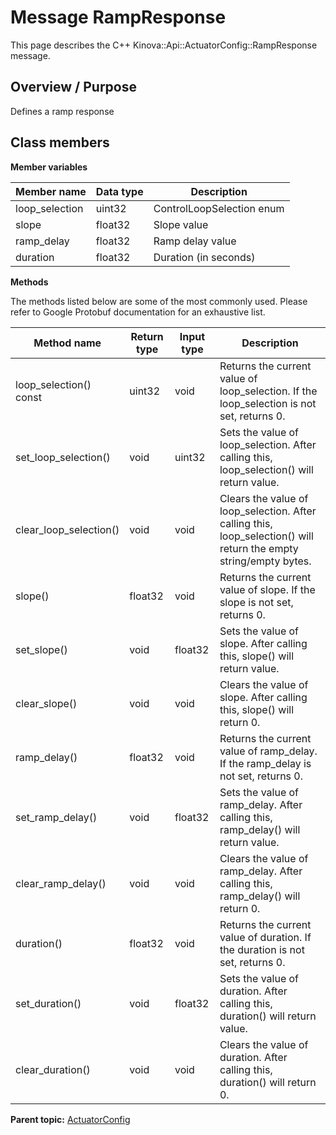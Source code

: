 # Message RampResponse

This page describes the C++ Kinova::Api::ActuatorConfig::RampResponse message.

## Overview / Purpose

Defines a ramp response

## Class members

 **Member variables** 

|Member name|Data type|Description|
|-----------|---------|-----------|
|loop\_selection|uint32|ControlLoopSelection enum|
|slope|float32|Slope value|
|ramp\_delay|float32|Ramp delay value|
|duration|float32|Duration \(in seconds\)|

 **Methods** 

The methods listed below are some of the most commonly used. Please refer to Google Protobuf documentation for an exhaustive list.

|Method name|Return type|Input type|Description|
|-----------|-----------|----------|-----------|
|loop\_selection\(\) const|uint32|void|Returns the current value of loop\_selection. If the loop\_selection is not set, returns 0.|
|set\_loop\_selection\(\)|void|uint32|Sets the value of loop\_selection. After calling this, loop\_selection\(\) will return value.|
|clear\_loop\_selection\(\)|void|void|Clears the value of loop\_selection. After calling this, loop\_selection\(\) will return the empty string/empty bytes.|
|slope\(\)|float32|void|Returns the current value of slope. If the slope is not set, returns 0.|
|set\_slope\(\)|void|float32|Sets the value of slope. After calling this, slope\(\) will return value.|
|clear\_slope\(\)|void|void|Clears the value of slope. After calling this, slope\(\) will return 0.|
|ramp\_delay\(\)|float32|void|Returns the current value of ramp\_delay. If the ramp\_delay is not set, returns 0.|
|set\_ramp\_delay\(\)|void|float32|Sets the value of ramp\_delay. After calling this, ramp\_delay\(\) will return value.|
|clear\_ramp\_delay\(\)|void|void|Clears the value of ramp\_delay. After calling this, ramp\_delay\(\) will return 0.|
|duration\(\)|float32|void|Returns the current value of duration. If the duration is not set, returns 0.|
|set\_duration\(\)|void|float32|Sets the value of duration. After calling this, duration\(\) will return value.|
|clear\_duration\(\)|void|void|Clears the value of duration. After calling this, duration\(\) will return 0.|

**Parent topic:** [ActuatorConfig](../references/summary_ActuatorConfig.md)

